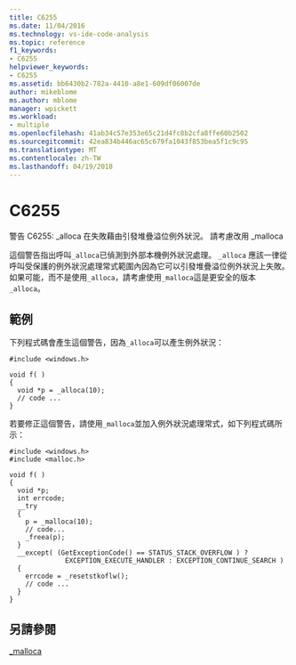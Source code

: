 ```yaml
---
title: C6255
ms.date: 11/04/2016
ms.technology: vs-ide-code-analysis
ms.topic: reference
f1_keywords:
- C6255
helpviewer_keywords:
- C6255
ms.assetid: bb6430b2-782a-4410-a8e1-609df06007de
author: mikeblome
ms.author: mblome
manager: wpickett
ms.workload:
- multiple
ms.openlocfilehash: 41ab34c57e353e65c21d4fc8b2cfa8ffe60b2502
ms.sourcegitcommit: 42ea834b446ac65c679fa1043f853bea5f1c9c95
ms.translationtype: MT
ms.contentlocale: zh-TW
ms.lasthandoff: 04/19/2018
---
```

# <a name="c6255"></a>C6255
警告 C6255: _alloca 在失敗藉由引發堆疊溢位例外狀況。 請考慮改用 _malloca

 這個警告指出呼叫`_alloca`已偵測到外部本機例外狀況處理。 `_alloca` 應該一律從呼叫受保護的例外狀況處理常式範圍內因為它可以引發堆疊溢位例外狀況上失敗。 如果可能，而不是使用`_alloca`，請考慮使用`_malloca`這是更安全的版本`_alloca`。

## <a name="example"></a>範例
 下列程式碼會產生這個警告，因為`_alloca`可以產生例外狀況：

```
#include <windows.h>

void f( )
{
  void *p = _alloca(10);
  // code ...
}

```

 若要修正這個警告，請使用`_malloca`並加入例外狀況處理常式，如下列程式碼所示：

```
#include <windows.h>
#include <malloc.h>

void f( )
{
  void *p;
  int errcode;
  __try
  {
    p = _malloca(10);
    // code...
    _freea(p);
  }
  __except( (GetExceptionCode() == STATUS_STACK_OVERFLOW ) ?
              EXCEPTION_EXECUTE_HANDLER : EXCEPTION_CONTINUE_SEARCH )
  {
    errcode = _resetstkoflw();
    // code ...
  }
}
```

## <a name="see-also"></a>另請參閱
 [_malloca](/cpp/c-runtime-library/reference/malloca)